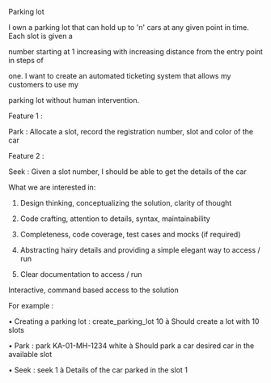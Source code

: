 Parking lot

I own a parking lot that can hold up to 'n' cars at any given point in time. Each slot is given a

number starting at 1 increasing with increasing distance from the entry point in steps of

one. I want to create an automated ticketing system that allows my customers to use my

parking lot without human intervention.

 

Feature 1 :

Park : Allocate a slot, record the registration number, slot and color of the car

 

Feature 2 :

Seek : Given a slot number, I should be able to get the details of the car

 

What we are interested in:

1. Design thinking, conceptualizing the solution, clarity of thought

2. Code crafting, attention to details, syntax, maintainability

3. Completeness, code coverage, test cases and mocks (if required)

4. Abstracting hairy details and providing a simple elegant way to access / run

5. Clear documentation to access / run

 

Interactive, command based access to the solution

 For example :

• Creating a parking lot : create_parking_lot 10 à Should create a lot with 10 slots

• Park : park KA-01-MH-1234 white à Should park a car desired car in the available slot

• Seek : seek 1 à Details of the car parked in the slot 1
